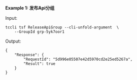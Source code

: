**Example 1: 发布Api分组**



Input: 

```
tccli tsf ReleaseApiGroup --cli-unfold-argument  \
    --GroupId grp-5yk7oor1
```

Output: 
```
{
    "Response": {
        "RequestId": "5d996e05507e42d5970cd2e25ed5267a",
        "Result": true
    }
}
```

